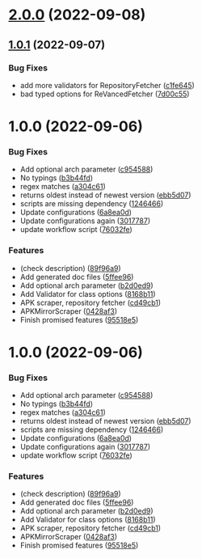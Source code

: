 # [2.0.0](https://github.com/PalmDevs/revanced-links/compare/v1.0.1...v2.0.0) (2022-09-08)

## [1.0.1](https://github.com/PalmDevs/revanced-links/compare/v1.0.0...v1.0.1) (2022-09-07)


### Bug Fixes

* add more validators for RepositoryFetcher ([c1fe645](https://github.com/PalmDevs/revanced-links/commit/c1fe6453812a28d1df0eb61a8145237141fc8a68))
* bad typed options for ReVancedFetcher ([7d00c55](https://github.com/PalmDevs/revanced-links/commit/7d00c550d8442142a24b870ddc25b4bc31bf68be))

# 1.0.0 (2022-09-06)


### Bug Fixes

* Add optional arch parameter ([c954588](https://github.com/PalmDevs/revanced-links/commit/c954588e8b282c4402e191bc73cb715261474516))
* No typings ([b3b44fd](https://github.com/PalmDevs/revanced-links/commit/b3b44fd187300d6878a787c8de3a3eb4eabea105))
* regex matches ([a304c61](https://github.com/PalmDevs/revanced-links/commit/a304c610880ede57f6ec652a4b4caeff46873750))
* returns oldest instead of newest version ([ebb5d07](https://github.com/PalmDevs/revanced-links/commit/ebb5d07af03e858ca3e9f46d5c1074baee8b1253))
* scripts are missing dependency ([1246466](https://github.com/PalmDevs/revanced-links/commit/1246466748a6dcbd3e8065bcc7fea80ecd47ee2c))
* Update configurations ([6a8ea0d](https://github.com/PalmDevs/revanced-links/commit/6a8ea0da0f0b7cf6714ae9e3bf20250976bb3163))
* Update configurations again ([3017787](https://github.com/PalmDevs/revanced-links/commit/301778754752050a5cdcf6e45c81f56af77bedf9))
* update workflow script ([76032fe](https://github.com/PalmDevs/revanced-links/commit/76032fe8050bb9f6972d0bf41dcd5b05d4dab12f))


### Features

* (check description) ([89f96a9](https://github.com/PalmDevs/revanced-links/commit/89f96a9208620e7edbf49f88ab91d503a4fc873a))
* Add generated doc files ([5ffee96](https://github.com/PalmDevs/revanced-links/commit/5ffee964e422839544dc70bbe933f9226ae6eb43))
* Add optional arch parameter ([b2d0ed9](https://github.com/PalmDevs/revanced-links/commit/b2d0ed9b8e0b6b6eab1d990f7bc784cb87c2362c))
* Add Validator for class options ([8168b11](https://github.com/PalmDevs/revanced-links/commit/8168b11578871e66125fa5a20d42b17f31c4ddce))
* APK scraper, repository fetcher ([cd49cb1](https://github.com/PalmDevs/revanced-links/commit/cd49cb15c1fb1b02009596df75863c076769d55b))
* APKMirrorScraper ([0428af3](https://github.com/PalmDevs/revanced-links/commit/0428af3ad3859ea299cb988b512a74a7453b6bdc))
* Finish promised features ([95518e5](https://github.com/PalmDevs/revanced-links/commit/95518e55d7432ba9a2080c5a0541a4858c1c3b01))

# 1.0.0 (2022-09-06)


### Bug Fixes

* Add optional arch parameter ([c954588](https://github.com/PalmDevs/revanced-links/commit/c954588e8b282c4402e191bc73cb715261474516))
* No typings ([b3b44fd](https://github.com/PalmDevs/revanced-links/commit/b3b44fd187300d6878a787c8de3a3eb4eabea105))
* regex matches ([a304c61](https://github.com/PalmDevs/revanced-links/commit/a304c610880ede57f6ec652a4b4caeff46873750))
* returns oldest instead of newest version ([ebb5d07](https://github.com/PalmDevs/revanced-links/commit/ebb5d07af03e858ca3e9f46d5c1074baee8b1253))
* scripts are missing dependency ([1246466](https://github.com/PalmDevs/revanced-links/commit/1246466748a6dcbd3e8065bcc7fea80ecd47ee2c))
* Update configurations ([6a8ea0d](https://github.com/PalmDevs/revanced-links/commit/6a8ea0da0f0b7cf6714ae9e3bf20250976bb3163))
* Update configurations again ([3017787](https://github.com/PalmDevs/revanced-links/commit/301778754752050a5cdcf6e45c81f56af77bedf9))
* update workflow script ([76032fe](https://github.com/PalmDevs/revanced-links/commit/76032fe8050bb9f6972d0bf41dcd5b05d4dab12f))


### Features

* (check description) ([89f96a9](https://github.com/PalmDevs/revanced-links/commit/89f96a9208620e7edbf49f88ab91d503a4fc873a))
* Add generated doc files ([5ffee96](https://github.com/PalmDevs/revanced-links/commit/5ffee964e422839544dc70bbe933f9226ae6eb43))
* Add optional arch parameter ([b2d0ed9](https://github.com/PalmDevs/revanced-links/commit/b2d0ed9b8e0b6b6eab1d990f7bc784cb87c2362c))
* Add Validator for class options ([8168b11](https://github.com/PalmDevs/revanced-links/commit/8168b11578871e66125fa5a20d42b17f31c4ddce))
* APK scraper, repository fetcher ([cd49cb1](https://github.com/PalmDevs/revanced-links/commit/cd49cb15c1fb1b02009596df75863c076769d55b))
* APKMirrorScraper ([0428af3](https://github.com/PalmDevs/revanced-links/commit/0428af3ad3859ea299cb988b512a74a7453b6bdc))
* Finish promised features ([95518e5](https://github.com/PalmDevs/revanced-links/commit/95518e55d7432ba9a2080c5a0541a4858c1c3b01))

